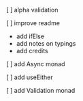 [ ] alpha validation

[ ] improve readme
* add ifElse
* add notes on typings
* add credits

[ ] add Async monad

[ ] add useEither

[ ] add Validation monad

